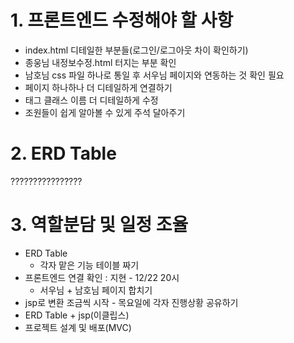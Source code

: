 # 1. 프론트엔드 수정해야 할 사항
- index.html 디테일한 부분들(로그인/로그아웃 차이 확인하기)
- 종웅님 내정보수정.html 터지는 부분 확인
- 남호님 css 파일 하나로 통일 후 서우님 페이지와 연동하는 것 확인 필요
- 페이지 하나하나 더 디테일하게 연결하기
- 태그 클래스 이름 더 디테일하게 수정
- 조원들이 쉽게 알아볼 수 있게 주석 달아주기

# 2. ERD Table
????????????????

# 3. 역할분담 및 일정 조율
- ERD Table
  - 각자 맡은 기능 테이블 짜기
- 프론트엔드 연결 확인 : 지현 - 12/22 20시
  - 서우님 + 남호님 페이지 합치기
- jsp로 변환 조금씩 시작 - 목요일에 각자 진행상황 공유하기
- ERD Table + jsp(이클립스)
- 프로젝트 설계 및 배포(MVC)